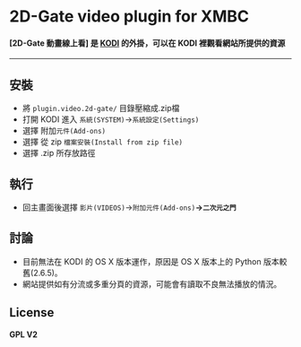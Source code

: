 # 2D-Gate video plugin for XMBC
#### [2D-Gate 動畫線上看] 是 [KODI](https://kodi.tv/download/) 的外掛，可以在 KODI 裡觀看網站所提供的資源
---
安裝
----
- 將 `plugin.video.2d-gate/` 目錄壓縮成.zip檔
- 打開 KODI 進入 `系統(SYSTEM)`→`系統設定(Settings)`
- 選擇 附加`元件(Add-ons)`
- 選擇 從 zip `檔案安裝(Install from zip file)`
- 選擇 .zip 所存放路徑

執行
----
- 回主畫面後選擇 `影片(VIDEOS)`→`附加元件(Add-ons)`**→`二次元之門`**

討論
----
- 目前無法在 KODI 的 OS X 版本運作，原因是 OS X 版本上的 Python 版本較舊(2.6.5)。
- 網站提供如有分流或多重分頁的資源，可能會有讀取不良無法播放的情況。

License
----
**GPL V2**


